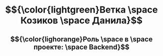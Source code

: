 <div align = "center">
  
# $${\color{lightgreen}Ветка \space Козиков \space Данила}$$
<!-- ## $${\color{lightblue}Здесь \space будет \space отображена \space проделанная \space мною \space работа}$ -->
## $${\color{lighorange}Роль \space в \space проекте: \space Backend}$$
